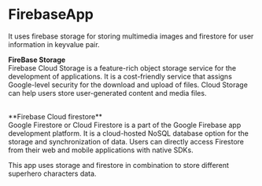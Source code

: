 # FirebaseApp

It uses firebase storage for storing multimedia images and firestore for user information in keyvalue pair.

**FireBase Storage**<br/>
Firebase Cloud Storage is a feature-rich object storage service for the development of applications. It is a cost-friendly service that assigns Google-level security for the download and upload of files. 
Cloud Storage can help users store user-generated content and media files. 

<br/>
**Firebase Cloud firestore**<br/>
Google Firestore or Cloud Firestore is a part of the Google Firebase app development platform. It is a cloud-hosted NoSQL database option for the storage and synchronization of data.
Users can directly access Firestore from their web and mobile applications with native SDKs.

This app uses storage and firestore in combination to store different superhero characters data.
